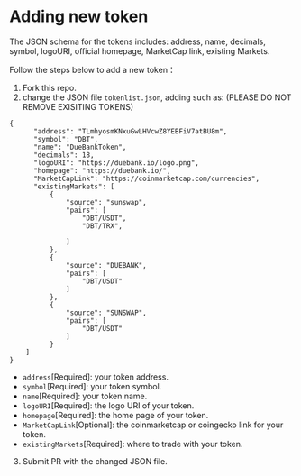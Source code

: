 # Adding new token
The JSON schema for the tokens includes: address, name, decimals, symbol, logoURI, official homepage, MarketCap link, existing Markets.

Follow the steps below to add a new token：
1) Fork this repo.
2) change the JSON file `tokenlist.json`, adding such as: (PLEASE DO NOT REMOVE EXISITING TOKENS)
```
{
      "address": "TLmhyosmKNxuGwLHVcwZ8YEBFiV7atBU8m",
      "symbol": "DBT",
      "name": "DueBankToken",
      "decimals": 18,
      "logoURI": "https://duebank.io/logo.png",
      "homepage": "https://duebank.io/",
      "MarketCapLink": "https://coinmarketcap.com/currencies",
      "existingMarkets": [
          {
              "source": "sunswap",
              "pairs": [
                  "DBT/USDT",
                  "DBT/TRX",
                  
              ]
          },
          {
              "source": "DUEBANK",
              "pairs": [
                  "DBT/USDT"
              ]
          },
          {
              "source": "SUNSWAP",
              "pairs": [
                  "DBT/USDT"
              ]
          }
    ]
}
```
* `address`[Required]: your token address.
* `symbol`[Required]: your token symbol.
* `name`[Required]: your token name.
* `logoURI`[Required]: the logo URI of your token.
* `homepage`[Required]: the home page of your token.
* `MarketCapLink`[Optional]: the coinmarketcap or coingecko link for your token.
* `existingMarkets`[Required]: where to trade with your token.
3) Submit PR with the changed JSON file.


